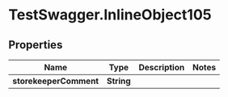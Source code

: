 # TestSwagger.InlineObject105

## Properties

Name | Type | Description | Notes
------------ | ------------- | ------------- | -------------
**storekeeperComment** | **String** |  | 


